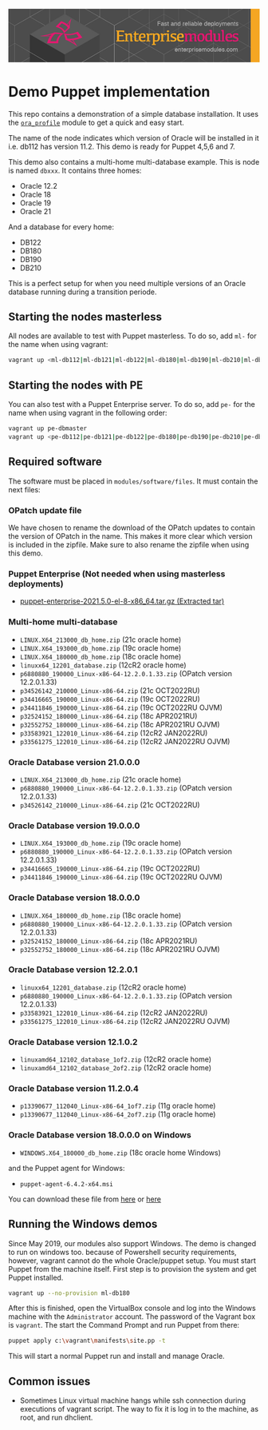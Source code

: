 [![Enterprise Modules](https://raw.githubusercontent.com/enterprisemodules/public_images/master/banner1.jpg)](https://www.enterprisemodules.com)

# Demo Puppet implementation

This repo contains a demonstration of a simple database installation. It uses the [`ora_profile`](https://forge.puppet.com/enterprisemodules/ora_profile) module to get a quick and easy start.

The name of the node indicates which version of Oracle will be installed in it i.e. db112 has version 11.2. This demo is ready for Puppet 4,5,6 and 7.

This demo also contains a multi-home multi-database example. This is node is named `dbxxx`. It contains three homes:

- Oracle 12.2
- Oracle 18
- Oracle 19
- Oracle 21

And a database for every home:

- DB122
- DB180
- DB190
- DB210

This is a perfect setup for when you need multiple versions of an Oracle database running during a transition periode.

## Starting the nodes masterless

All nodes are available to test with Puppet masterless. To do so, add `ml-` for the name when using vagrant:

```bash
vagrant up <ml-db112|ml-db121|ml-db122|ml-db180|ml-db190|ml-db210|ml-dbxxx>
```

## Starting the nodes with PE

You can also test with a Puppet Enterprise server. To do so, add `pe-` for the name when using vagrant in the following order:

```bash
vagrant up pe-dbmaster
vagrant up <pe-db112|pe-db121|pe-db122|pe-db180|pe-db190|pe-db210|pe-dbxxx>
```

## Required software

The software must be placed in `modules/software/files`. It must contain the next files:

### OPatch update file
We have chosen to rename the download of the OPatch updates to contain the version of OPatch in the name.
This makes it more clear which version is included in the zipfile.
Make sure to also rename the zipfile when using this demo.

### Puppet Enterprise (Not needed when using masterless deployments)

- [puppet-enterprise-2021.5.0-el-8-x86_64.tar.gz (Extracted tar)](https://puppet.com/download-puppet-enterprise)

### Multi-home multi-database

- `LINUX.X64_213000_db_home.zip`                  (21c oracle home)
- `LINUX.X64_193000_db_home.zip`                  (19c oracle home)
- `LINUX.X64_180000_db_home.zip`                  (18c oracle home)
- `linuxx64_12201_database.zip`                   (12cR2 oracle home)
- `p6880880_190000_Linux-x86-64-12.2.0.1.33.zip`  (OPatch version 12.2.0.1.33)
- `p34526142_210000_Linux-x86-64.zip`             (21c OCT2022RU)
- `p34416665_190000_Linux-x86-64.zip`             (19c OCT2022RU)
- `p34411846_190000_Linux-x86-64.zip`             (19c OCT2022RU OJVM)
- `p32524152_180000_Linux-x86-64.zip`             (18c APR2021RU)
- `p32552752_180000_Linux-x86-64.zip`             (18c APR2021RU OJVM)
- `p33583921_122010_Linux-x86-64.zip`             (12cR2 JAN2022RU)
- `p33561275_122010_Linux-x86-64.zip`             (12cR2 JAN2022RU OJVM)

### Oracle Database version 21.0.0.0

- `LINUX.X64_213000_db_home.zip`                  (21c oracle home)
- `p6880880_190000_Linux-x86-64-12.2.0.1.33.zip`  (OPatch version 12.2.0.1.33)
- `p34526142_210000_Linux-x86-64.zip`             (21c OCT2022RU)

### Oracle Database version 19.0.0.0

- `LINUX.X64_193000_db_home.zip`                  (19c oracle home)
- `p6880880_190000_Linux-x86-64-12.2.0.1.33.zip`  (OPatch version 12.2.0.1.33)
- `p34416665_190000_Linux-x86-64.zip`             (19c OCT2022RU)
- `p34411846_190000_Linux-x86-64.zip`             (19c OCT2022RU OJVM)

### Oracle Database version 18.0.0.0

- `LINUX.X64_180000_db_home.zip`                  (18c oracle home)
- `p6880880_190000_Linux-x86-64-12.2.0.1.33.zip`  (OPatch version 12.2.0.1.33)
- `p32524152_180000_Linux-x86-64.zip`             (18c APR2021RU)
- `p32552752_180000_Linux-x86-64.zip`             (18c APR2021RU OJVM)

### Oracle Database version 12.2.0.1

- `linuxx64_12201_database.zip`                   (12cR2 oracle home)
- `p6880880_190000_Linux-x86-64-12.2.0.1.33.zip`  (OPatch version 12.2.0.1.33)
- `p33583921_122010_Linux-x86-64.zip`             (12cR2 JAN2022RU)
- `p33561275_122010_Linux-x86-64.zip`             (12cR2 JAN2022RU OJVM)

### Oracle Database version 12.1.0.2

- `linuxamd64_12102_database_1of2.zip`            (12cR2 oracle home)
- `linuxamd64_12102_database_2of2.zip`            (12cR2 oracle home)

### Oracle Database version 11.2.0.4

- `p13390677_112040_Linux-x86-64_1of7.zip`        (11g oracle home)
- `p13390677_112040_Linux-x86-64_2of7.zip`        (11g oracle home)

### Oracle Database version 18.0.0.0 on Windows

- `WINDOWS.X64_180000_db_home.zip`                (18c oracle home Windows)

and the Puppet agent for Windows:

- `puppet-agent-6.4.2-x64.msi`

You can download these file from
[here](http://support.oracle.com)
or
[here](https://www.oracle.com/database/technologies/oracle-database-software-downloads.html)

## Running the Windows demos

Since May 2019, our modules also support Windows. The demo is changed to run on windows too. because of Powershell security requirements, however, vagrant cannot do the whole Oracle/puppet setup. You must start Puppet from the machine itself. First step is to provision the system and get Puppet installed.

```bash
vagrant up --no-provision ml-db180
```

After this is finished, open the VirtualBox console and log into the Windows machine with the `Administrator` account. The password of the Vagrant box is `vagrant`. The start the Command Prompt and run Puppet from there:

```bash
puppet apply c:\vagrant\manifests\site.pp -t
```

This will start a normal Puppet run and install and manage Oracle.

## Common issues

- Sometimes Linux virtual machine hangs while ssh connection during executions of vagrant script. The way to fix it is log in to the machine, as root, and run dhclient.
